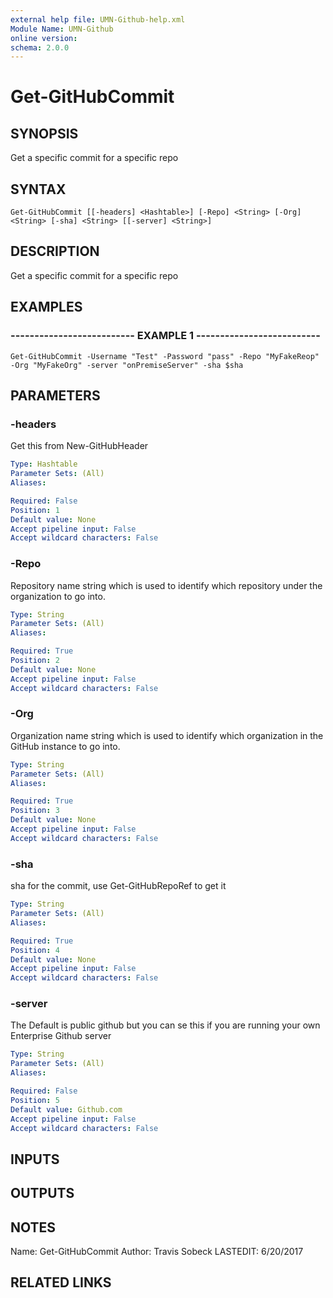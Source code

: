 ```yaml
---
external help file: UMN-Github-help.xml
Module Name: UMN-Github
online version: 
schema: 2.0.0
---
```


# Get-GitHubCommit

## SYNOPSIS
Get a specific commit for a specific repo

## SYNTAX

```
Get-GitHubCommit [[-headers] <Hashtable>] [-Repo] <String> [-Org] <String> [-sha] <String> [[-server] <String>]
```

## DESCRIPTION
Get a specific commit for a specific repo

## EXAMPLES

### -------------------------- EXAMPLE 1 --------------------------
```
Get-GitHubCommit -Username "Test" -Password "pass" -Repo "MyFakeReop" -Org "MyFakeOrg" -server "onPremiseServer" -sha $sha
```

## PARAMETERS

### -headers
Get this from New-GitHubHeader

```yaml
Type: Hashtable
Parameter Sets: (All)
Aliases: 

Required: False
Position: 1
Default value: None
Accept pipeline input: False
Accept wildcard characters: False
```

### -Repo
Repository name string which is used to identify which repository under the organization to go into.

```yaml
Type: String
Parameter Sets: (All)
Aliases: 

Required: True
Position: 2
Default value: None
Accept pipeline input: False
Accept wildcard characters: False
```

### -Org
Organization name string which is used to identify which organization in the GitHub instance to go into.

```yaml
Type: String
Parameter Sets: (All)
Aliases: 

Required: True
Position: 3
Default value: None
Accept pipeline input: False
Accept wildcard characters: False
```

### -sha
sha for the commit, use Get-GitHubRepoRef to get it

```yaml
Type: String
Parameter Sets: (All)
Aliases: 

Required: True
Position: 4
Default value: None
Accept pipeline input: False
Accept wildcard characters: False
```

### -server
The Default is public github but you can se this if you are running your own Enterprise Github server

```yaml
Type: String
Parameter Sets: (All)
Aliases: 

Required: False
Position: 5
Default value: Github.com
Accept pipeline input: False
Accept wildcard characters: False
```

## INPUTS

## OUTPUTS

## NOTES
Name: Get-GitHubCommit
Author: Travis Sobeck
LASTEDIT: 6/20/2017

## RELATED LINKS

